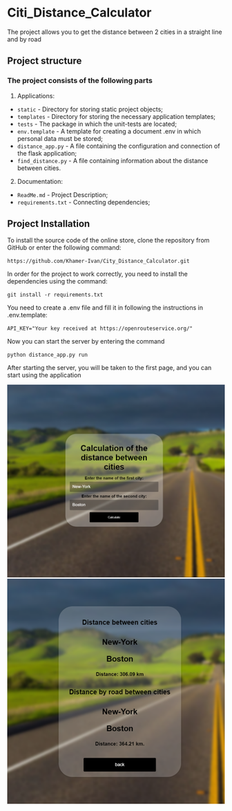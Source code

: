 # Citi_Distance_Calculator

The project allows you to get the distance between 2 cities in a straight line and by road

## Project structure
### The project consists of the following parts
1. Applications:
 - `static` - Directory for storing static project objects;
 - `templates` - Directory for storing the necessary application templates;
 - `tests` - The package in which the unit-tests are located;
 - `env.template` - A template for creating a document .env in which personal data must be stored;
 - `distance_app.py` - A file containing the configuration and connection of the flask application;
 - `find_distance.py` - A file containing information about the distance between cities.
2. Documentation:
 - `ReadMe.md` - Project Description;
 - `requirements.txt` - Connecting dependencies;

## Project Installation
To install the source code of the online store, clone the repository from GitHub or enter the following command:
```
https://github.com/Khamer-Ivan/City_Distance_Calculator.git
```
In order for the project to work correctly, you need to install the dependencies using the command:
```
git install -r requirements.txt
```
You need to create a .env file and fill it in following the instructions in .env.template:
```
API_KEY="Your key received at https://openrouteservice.org/"
```
Now you can start the server by entering the command
```
python distance_app.py run
```

After starting the server, you will be taken to the first page, and you can start using the application

![](static/2023-07-28_17-20-42.png)
![](static/2023-07-28_17-21-06.png)
